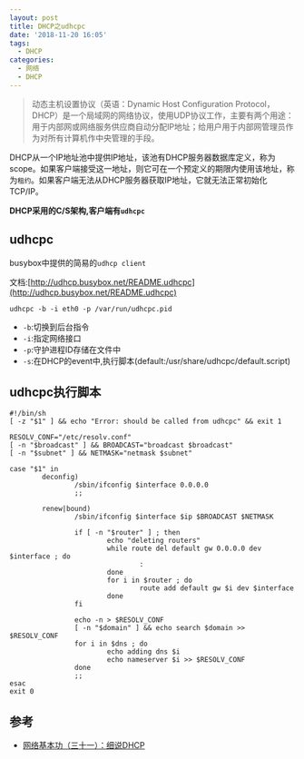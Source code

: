 ```yaml
---
layout: post
title: DHCP之udhcpc
date: '2018-11-20 16:05'
tags:
  - DHCP
categories:
  - 网络
  - DHCP
---
```


> 动态主机设置协议（英语：Dynamic Host Configuration Protocol，DHCP）是一个局域网的网络协议，使用UDP协议工作，主要有两个用途：用于内部网或网络服务供应商自动分配IP地址；给用户用于内部网管理员作为对所有计算机作中央管理的手段。

DHCP从一个IP地址池中提供IP地址，该池有DHCP服务器数据库定义，称为scope。如果客户端接受这一地址，则它可在一个预定义的期限内使用该地址，称为`租约`。如果客户端无法从DHCP服务器获取IP地址，它就无法正常初始化TCP/IP。

**DHCP采用的C/S架构,客户端有`udhcpc`**
<!--more-->

## udhcpc

busybox中提供的简易的`udhcp client`

文档:[http://udhcp.busybox.net/README.udhcpc](http://udhcp.busybox.net/README.udhcpc)

```
udhcpc -b -i eth0 -p /var/run/udhcpc.pid
```
- `-b`:切换到后台指令
- `-i`:指定网络接口
- `-p`:守护进程ID存储在文件中
- `-s`:在DHCP的event中,执行脚本(default:/usr/share/udhcpc/default.script)

## udhcpc执行脚本

```
#!/bin/sh
[ -z "$1" ] && echo "Error: should be called from udhcpc" && exit 1

RESOLV_CONF="/etc/resolv.conf"
[ -n "$broadcast" ] && BROADCAST="broadcast $broadcast"
[ -n "$subnet" ] && NETMASK="netmask $subnet"

case "$1" in
        deconfig)
                /sbin/ifconfig $interface 0.0.0.0
                ;;

        renew|bound)
                /sbin/ifconfig $interface $ip $BROADCAST $NETMASK

                if [ -n "$router" ] ; then
                        echo "deleting routers"
                        while route del default gw 0.0.0.0 dev $interface ; do
                                :
                        done
                        for i in $router ; do
                                route add default gw $i dev $interface
                        done
                fi

                echo -n > $RESOLV_CONF
                [ -n "$domain" ] && echo search $domain >> $RESOLV_CONF
                for i in $dns ; do
                        echo adding dns $i
                        echo nameserver $i >> $RESOLV_CONF
                done
                ;;
esac
exit 0
```

## 参考

* [网络基本功（三十一）：细说DHCP](https://wizardforcel.gitbooks.io/network-basic/content/30.html)
